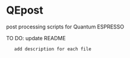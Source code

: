 # QEpost
post processing scripts for Quantum ESPRESSO

TO DO: update README

       add description for each file
